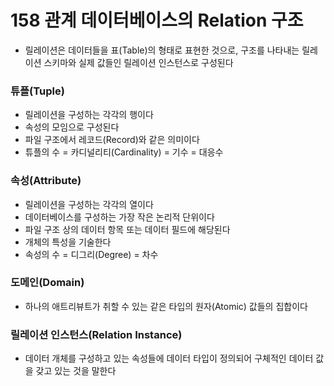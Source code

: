 # 158 관계 데이터베이스의 Relation 구조

- 릴레이션은 데이터들을 표(Table)의 형태로 표현한 것으로, 구조를 나타내는 릴레이션 스키마와 실제 값들인 릴레이션 인스턴스로 구성된다



### 튜플(Tuple)

- 릴레이션을 구성하는 각각의 행이다
- 속성의 모임으로 구성된다
- 파일 구조에서 레코드(Record)와 같은 의미이다
- 튜플의 수 = 카디널리티(Cardinality) = 기수 = 대응수



### 속성(Attribute)

- 릴레이션을 구성하는 각각의 열이다
- 데이터베이스를 구성하는 가장 작은 논리적 단위이다
- 파일 구조 상의 데이터 항목 또는 데이터 필드에 해당된다
- 개체의 특성을 기술한다
- 속성의 수 = 디그리(Degree) = 차수



### 도메인(Domain)

- 하나의 애트리뷰트가 취할 수 있는 같은 타입의 원자(Atomic) 값들의 집합이다



### 릴레이션 인스턴스(Relation Instance)

- 데이터 개체를 구성하고 있는 속성들에 데이터 타입이 정의되어 구체적인 데이터 값을 갖고 있는 것을 말한다